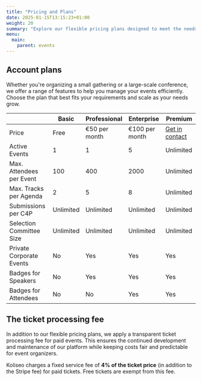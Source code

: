 ```yaml
---
title: "Pricing and Plans"
date: 2025-01-15T13:15:23+01:00
weight: 20
summary: "Explore our flexible pricing plans designed to meet the needs of events of all sizes."
menu:
  main:
    parent: events
---
```


## Account plans

Whether you're organizing a small gathering or a large-scale conference, we offer a range of features to help you manage your events efficiently. Choose the plan that best fits your requirements and scale as your needs grow.

<div class="scroller scroller-x">

|                          | **Basic** | **Professional** | **Enterprise** | **Premium**                                  |
| ------------------------ | --------- | ---------------- | -------------- | -------------------------------------------- |
| Price                    | Free      | €50 per month    | €100 per month | [Get in contact](mailto:billing@koliseo.com) |
| Active Events            | 1         | 1                | 5              | Unlimited                                    |
| Max. Attendees per Event | 100       | 400              | 2000           | Unlimited                                    |
| Max. Tracks per Agenda   | 2         | 5                | 8              | Unlimited                                    |
| Submissions per C4P      | Unlimited | Unlimited        | Unlimited      | Unlimited                                    |
| Selection Committee Size | Unlimited | Unlimited        | Unlimited      | Unlimited                                    |
| Private Corporate Events | No        | Yes              | Yes            | Yes                                          |
| Badges for Speakers      | No        | Yes              | Yes            | Yes                                          |
| Badges for Attendees     | No        | No               | Yes            | Yes                                          |

</div>

## The ticket processing fee

In addition to our flexible pricing plans, we apply a transparent ticket processing fee for paid events. This ensures the continued development and maintenance of our platform while keeping costs fair and predictable for event organizers.

Koliseo charges a fixed service fee of **4% of the ticket price** (in addition to the Stripe fee) for paid tickets. Free tickets are exempt from this fee.
